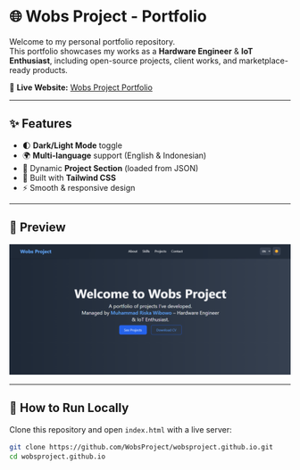 # 🌐 Wobs Project - Portfolio

Welcome to my personal portfolio repository.  
This portfolio showcases my works as a **Hardware Engineer** & **IoT Enthusiast**, including open-source projects, client works, and marketplace-ready products.  

🔗 **Live Website:** [Wobs Project Portfolio](https://wobsproject.github.io/)  

---

## ✨ Features
- 🌓 **Dark/Light Mode** toggle  
- 🌍 **Multi-language** support (English & Indonesian)  
- 📂 Dynamic **Project Section** (loaded from JSON)  
- 🎨 Built with **Tailwind CSS**  
- ⚡ Smooth & responsive design  

---

## 📸 Preview
![Portfolio Preview](img/image.png)

---

## 🚀 How to Run Locally
Clone this repository and open `index.html` with a live server:

```bash
git clone https://github.com/WobsProject/wobsproject.github.io.git
cd wobsproject.github.io
